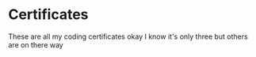 # Certificates
These are all my coding certificates
okay I know it's only three but others are on there way

